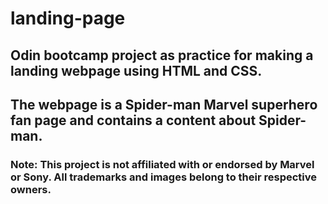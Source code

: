 # landing-page

## Odin bootcamp project as practice for making a landing webpage using HTML and CSS.

## The webpage is a Spider-man Marvel superhero fan page and contains a content about Spider-man.
 
### Note: This project is not affiliated with or endorsed by Marvel or Sony. All trademarks and images belong to their respective owners.
